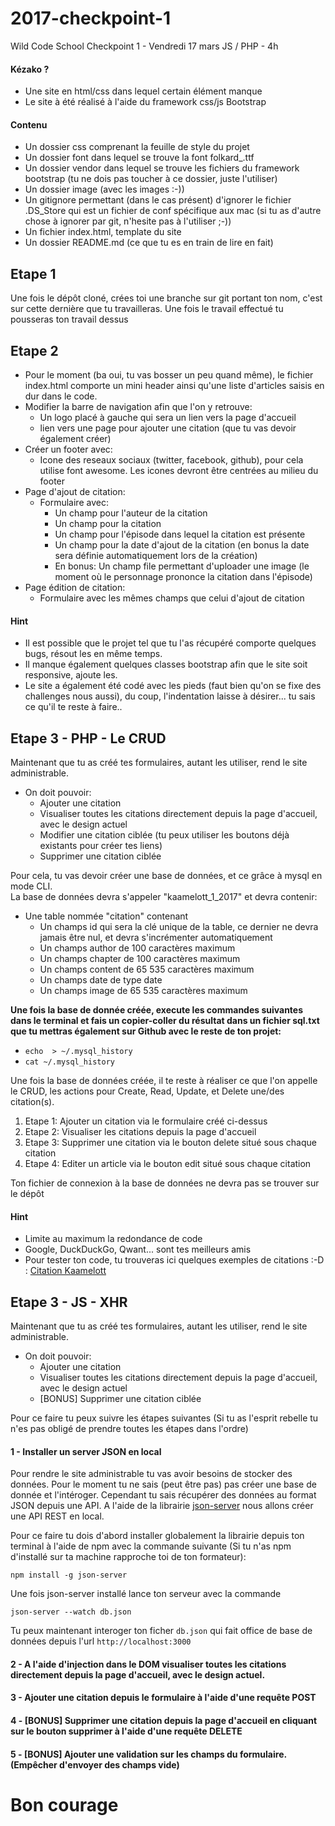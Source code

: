 # 2017-checkpoint-1
Wild Code School Checkpoint 1 - Vendredi 17 mars
JS / PHP - 4h

#### Kézako ?

- Une site en html/css dans lequel certain élément manque
- Le site à été réalisé à l'aide du framework css/js Bootstrap

#### Contenu

- Un dossier css comprenant la feuille de style du projet
- Un dossier font dans lequel se trouve la font folkard_.ttf
- Un dossier vendor dans lequel se trouve les fichiers du framework bootstrap (tu ne dois pas toucher à ce dossier, juste l'utiliser)
- Un dossier image (avec les images :-))
- Un gitignore permettant (dans le cas présent) d'ignorer le fichier .DS_Store qui est un fichier de conf spécifique aux mac (si tu as d'autre chose à ignorer par git, n'hesite pas à l'utiliser ;-))
- Un fichier index.html, template du site
- Un dossier README.md (ce que tu es en train de lire en fait)

## Etape 1
Une fois le dépôt cloné, crées toi une branche sur git portant ton nom, c'est sur cette dernière que tu travailleras.
Une fois le travail effectué tu pousseras ton travail dessus

## Etape 2

- Pour le moment (ba oui, tu vas bosser un peu quand même), le fichier index.html comporte un mini header ainsi qu'une liste d'articles saisis en dur dans le code.
 - Modifier la barre de navigation afin que l'on y retrouve:
   - Un logo placé à gauche qui sera un lien vers la page d'accueil
   - lien vers une page pour ajouter une citation (que tu vas devoir également créer)
 - Créer un footer avec:
   - Icone des reseaux sociaux (twitter, facebook, github), pour cela utilise font awesome. Les icones devront être centrées au milieu du footer
 - Page d'ajout de citation:
   - Formulaire avec:
     - Un champ pour l'auteur de la citation
     - Un champ pour la citation
     - Un champ pour l'épisode dans lequel la citation est présente
     - Un champ pour la date d'ajout de la citation (en bonus la date sera définie automatiquement lors de la création)
     - En bonus: Un champ file permettant d'uploader une image (le moment où le personnage prononce la citation dans l'épisode)
 - Page édition de citation:
   - Formulaire avec les mêmes champs que celui d'ajout de citation

#### Hint

 - Il est possible que le projet tel que tu l'as récupéré comporte quelques bugs, résout les en même temps.
 - Il manque également quelques classes bootstrap afin que le site soit responsive, ajoute les.
 - Le site a également été codé avec les pieds (faut bien qu'on se fixe des challenges nous aussi), du coup, l'indentation laisse à désirer... tu sais ce qu'il te reste à faire..

## Etape 3 - PHP - Le CRUD

Maintenant que tu as créé tes formulaires, autant les utiliser, rend le site administrable.
 - On doit pouvoir:
   - Ajouter une citation
   - Visualiser toutes les citations directement depuis la page d'accueil, avec le design actuel
   - Modifier une citation ciblée (tu peux utiliser les boutons déjà existants pour créer tes liens)
   - Supprimer une citation ciblée  

Pour cela, tu vas devoir créer une base de données, et ce grâce à mysql en mode CLI.  
 La base de données devra s'appeler "kaamelott_1_2017" et devra contenir:
   - Une table nommée "citation" contenant
     - Un champs id qui sera la clé unique de la table, ce dernier ne devra jamais être nul, et devra s'incrémenter automatiquement
     - Un champs author de 100 caractères maximum
     - Un champs chapter de 100 caractères maximum
     - Un champs content de 65 535 caractères maximum
     - Un champs date de type date
     - Un champs image de 65 535 caractères maximum  

**Une fois la base de donnée créée, execute les commandes suivantes dans le terminal et fais un copier-coller du résultat dans un fichier sql.txt que tu mettras également sur Github avec le reste de ton projet:**  
 - ```echo  > ~/.mysql_history```
 - ```cat ~/.mysql_history```  

Une fois la base de données créée, il te reste à réaliser ce que l'on appelle le CRUD, les actions pour Create, Read, Update, et Delete une/des citation(s).
1. Etape 1: Ajouter un citation via le formulaire créé ci-dessus
2. Etape 2: Visualiser les citations depuis la page d'accueil
3. Etape 3: Supprimer une citation via le bouton delete situé sous chaque citation
4. Etape 4: Editer un article via le bouton edit situé sous chaque citation  

Ton fichier de connexion à la base de données ne devra pas se trouver sur le dépôt

#### Hint
 - Limite au maximum la redondance de code
 - Google, DuckDuckGo, Qwant... sont tes meilleurs amis
 - Pour tester ton code, tu trouveras ici quelques exemples de citations :-D : [Citation Kaamelott](https://fr.wikiquote.org/wiki/Kaamelott)

## Etape 3 - JS - XHR
Maintenant que tu as créé tes formulaires, autant les utiliser, rend le site administrable.
 - On doit pouvoir:
   - Ajouter une citation
   - Visualiser toutes les citations directement depuis la page d'accueil, avec le design actuel
   - [BONUS] Supprimer une citation ciblée

Pour ce faire tu peux suivre les étapes suivantes (Si tu as l'esprit rebelle tu n'es pas obligé de prendre toutes les étapes dans l'ordre) 

#### 1 - Installer un server JSON en local
Pour rendre le site administrable tu vas avoir besoins de stocker des données. Pour le moment tu ne sais (peut être pas) pas créer une base de donnée et l'intéroger. Cependant tu sais récupérer des données au format JSON depuis une API.
A l'aide de la librairie [json-server](https://github.com/typicode/json-server) nous allons créer une API REST en local.

Pour ce faire tu dois d'abord installer globalement la librairie depuis ton terminal à l'aide de npm avec la commande suivante (Si tu n'as npm d'installé sur ta machine rapproche toi de ton formateur):
```
npm install -g json-server
```

Une fois json-server installé lance ton serveur avec la commande
```
json-server --watch db.json
```

Tu peux maintenant interoger ton ficher `db.json` qui fait office de base de données depuis l'url `http://localhost:3000`


#### 2 - A l'aide d'injection dans le DOM visualiser toutes les citations directement depuis la page d'accueil, avec le design actuel.
#### 3 - Ajouter une citation depuis le formulaire à l'aide d'une requête POST
#### 4 - [BONUS] Supprimer une citation depuis la page d'accueil en cliquant sur le bouton supprimer à l'aide d'une requête DELETE
#### 5 - [BONUS] Ajouter une validation sur les champs du formulaire. (Empêcher d'envoyer des champs vide)

# Bon courage
